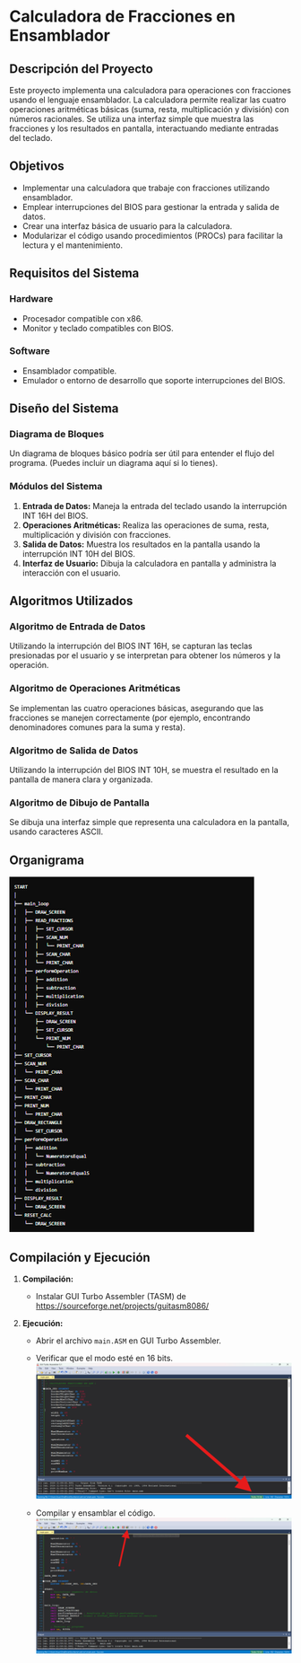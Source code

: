# Calculadora de Fracciones en Ensamblador

## Descripción del Proyecto

Este proyecto implementa una calculadora para operaciones con fracciones usando el lenguaje ensamblador. La calculadora permite realizar las cuatro operaciones aritméticas básicas (suma, resta, multiplicación y división) con números racionales. Se utiliza una interfaz simple que muestra las fracciones y los resultados en pantalla, interactuando mediante entradas del teclado.

## Objetivos

- Implementar una calculadora que trabaje con fracciones utilizando ensamblador.
- Emplear interrupciones del BIOS para gestionar la entrada y salida de datos.
- Crear una interfaz básica de usuario para la calculadora.
- Modularizar el código usando procedimientos (PROCs) para facilitar la lectura y el mantenimiento.

## Requisitos del Sistema

### Hardware
- Procesador compatible con x86.
- Monitor y teclado compatibles con BIOS.

### Software
- Ensamblador compatible.
- Emulador o entorno de desarrollo que soporte interrupciones del BIOS.

## Diseño del Sistema

### Diagrama de Bloques
Un diagrama de bloques básico podría ser útil para entender el flujo del programa. (Puedes incluir un diagrama aquí si lo tienes).

### Módulos del Sistema
1. **Entrada de Datos:** Maneja la entrada del teclado usando la interrupción INT 16H del BIOS.
2. **Operaciones Aritméticas:** Realiza las operaciones de suma, resta, multiplicación y división con fracciones.
3. **Salida de Datos:** Muestra los resultados en la pantalla usando la interrupción INT 10H del BIOS.
4. **Interfaz de Usuario:** Dibuja la calculadora en pantalla y administra la interacción con el usuario.

## Algoritmos Utilizados

### Algoritmo de Entrada de Datos
Utilizando la interrupción del BIOS INT 16H, se capturan las teclas presionadas por el usuario y se interpretan para obtener los números y la operación.

### Algoritmo de Operaciones Aritméticas
Se implementan las cuatro operaciones básicas, asegurando que las fracciones se manejen correctamente (por ejemplo, encontrando denominadores comunes para la suma y resta).

### Algoritmo de Salida de Datos
Utilizando la interrupción del BIOS INT 10H, se muestra el resultado en la pantalla de manera clara y organizada.

### Algoritmo de Dibujo de Pantalla
Se dibuja una interfaz simple que representa una calculadora en la pantalla, usando caracteres ASCII.

## Organigrama
![alt text](img/image.png)

## Compilación y Ejecución

1. **Compilación:**
   - Instalar GUI Turbo Assembler (TASM) de https://sourceforge.net/projects/guitasm8086/

2. **Ejecución:**
    - Abrir el archivo `main.ASM` en GUI Turbo Assembler.
    - Verificar que el modo esté en 16 bits.
    ![alt text](img/image-1.png)

    - Compilar y ensamblar el código.
    ![alt text](img/image-2.png)